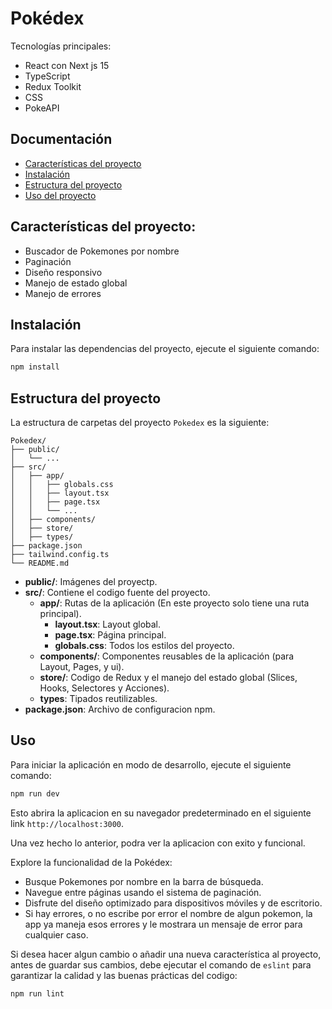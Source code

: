 # Pokédex
Tecnologías principales:

- React con Next js 15
- TypeScript
- Redux Toolkit
- CSS
- PokeAPI

## Documentación
- [Características del proyecto](#caracteristicas-del-proyecto)
- [Instalación](#instsalacion)
- [Estructura del proyecto](#estructura-del-proyecto)
- [Uso del proyecto](#uso)

## Características del proyecto:

- Buscador de Pokemones por nombre
- Paginación
- Diseño responsivo
- Manejo de estado global
- Manejo de errores

## Instalación

Para instalar las dependencias del proyecto, ejecute el siguiente comando:

```bash
npm install
```

## Estructura del proyecto

La estructura de carpetas del proyecto `Pokedex` es la siguiente:

```
Pokedex/
├── public/
│   └── ...
├── src/
│   ├── app/
│   │   ├── globals.css
│   │   ├── layout.tsx
│   │   ├── page.tsx
│   │   └── ...
│   ├── components/
│   ├── store/
│   ├── types/
├── package.json
├── tailwind.config.ts
└── README.md
```

- **public/**: Imágenes del proyectp.
- **src/**: Contiene el codigo fuente del proyecto.
    - **app/**: Rutas de la aplicación (En este proyecto solo tiene una ruta principal).
        - **layout.tsx**: Layout global.
        - **page.tsx**: Página principal.
        - **globals.css**: Todos los estilos del proyecto.
    - **components/**: Componentes reusables de la aplicación (para Layout, Pages, y ui).
    - **store/**: Codigo de Redux y el manejo del estado global (Slices, Hooks, Selectores y Acciones).
    - **types**: Tipados reutilizables.
- **package.json**: Archivo de configuracion npm.

## Uso

Para iniciar la aplicación en modo de desarrollo, ejecute el siguiente comando:

```bash
npm run dev
```

Esto abrira la aplicacion en su navegador predeterminado en el siguiente link `http://localhost:3000`.

Una vez hecho lo anterior, podra ver la aplicacion con exito y funcional.

Explore la funcionalidad de la Pokédex:

- Busque Pokemones por nombre en la barra de búsqueda.
- Navegue entre páginas usando el sistema de paginación.
- Disfrute del diseño optimizado para dispositivos móviles y de escritorio.
- Si hay errores, o no escribe por error el nombre de algun pokemon, la app ya maneja esos errores y le mostrara un mensaje de error para cualquier caso.

Si desea hacer algun cambio o añadir una nueva característica al proyecto, antes de guardar sus cambios, debe ejecutar el comando de `eslint` para garantizar la calidad y las buenas prácticas del codigo:

```bash
npm run lint
```
